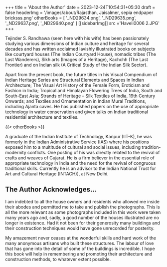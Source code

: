 +++
title = 'About the Author'
date = 2023-12-24T10:54:31+05:30
draft = false
headerImg = '/images/about/Rajasthan, Jaisalmer, sepia endpaper bricksss.png'
otherBooks = [
    '_ND29634.png',
    '_ND29635.png',
    '_ND29637.png',
    '_ND29640.png'
]
[[sidebarImg]]
src ='Haveli0006 2.JPG'
+++

Tejinder S. Randhawa (seen here with his wife) has been passionately studying various dimensions of Indian culture and heritage for several decades and has written acclaimed lavishly illustrated books on subjects like courtyard houses (The Indian Courtyard House), nomadic tribes (The Last Wanderers), Sikh arts (Images of a Heritage), Kachchh (The Last Frontier) and on Indian silk (A Critical Study of the Indian Silk Sector).

Apart from the present book, the future titles in his Visual Compendium of Indian Heritage Series are Structural Elements and Spaces in Indian Architecture; The Visual Art History of the Female Form, Eroticism and Fashion in India; Tropical and Himalayan Flowering Trees of India, South and South-East Asia; Strands of Heritage – Silk Textiles of India, 19th Century Onwards; and Textiles and Ornamentation in Indian Mural Traditions, including Ajanta caves. He has published papers on the use of appropriate technology in water conservation and given talks on Indian traditional residential architecture and textiles.

{{< otherBooks >}}

A graduate of the Indian Institute of Technology, Kanpur (IIT-K), he was formerly in the Indian Administrative Service (IAS) where his positions exposed him to a multitude of cultural and social issues, including tradition-modernity conflicts. One posting of his was directly related to the revival of crafts and weaves of Gujarat. He is a firm believer in the essential role of appropriate technology in India and the need for the revival of congruous traditional skills. Currently he is an advisor to the Indian National Trust for Art and Cultural Heritage (INTACH)), at New Delhi.

## The Author Acknowledges&hellip;

I am indebted to all the house owners and residents who allowed me inside their abodes and permitted me to take and publish the photographs. This is all the more relevant as some photographs included in this work were taken many years ago and, sadly, a good number of the houses illustrated are no longer in existence. Had it not been for their generosity many buildings and their construction techniques would have gone unrecorded for posterity.

My amazement never ceases at the wonderful skills and hard work of the many anonymous artisans who built these structures. The labour of love that has gone into the detail of some of the buildings is incredible. I hope this book will help in remembering and promoting their architecture and construction methods, to whatever extent possible.
